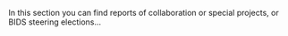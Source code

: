 In this section you can find reports of collaboration or special projects, or BIDS steering elections...
